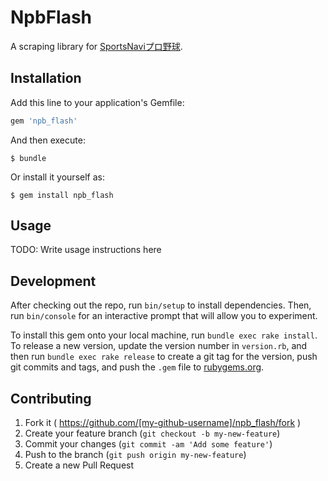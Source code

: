 # NpbFlash

A scraping library for [SportsNaviプロ野球](http://baseball.yahoo.co.jp/npb/).

## Installation

Add this line to your application's Gemfile:

```ruby
gem 'npb_flash'
```

And then execute:

    $ bundle

Or install it yourself as:

    $ gem install npb_flash

## Usage

TODO: Write usage instructions here

## Development

After checking out the repo, run `bin/setup` to install dependencies. Then, run `bin/console` for an interactive prompt that will allow you to experiment.

To install this gem onto your local machine, run `bundle exec rake install`. To release a new version, update the version number in `version.rb`, and then run `bundle exec rake release` to create a git tag for the version, push git commits and tags, and push the `.gem` file to [rubygems.org](https://rubygems.org).

## Contributing

1. Fork it ( https://github.com/[my-github-username]/npb_flash/fork )
2. Create your feature branch (`git checkout -b my-new-feature`)
3. Commit your changes (`git commit -am 'Add some feature'`)
4. Push to the branch (`git push origin my-new-feature`)
5. Create a new Pull Request
